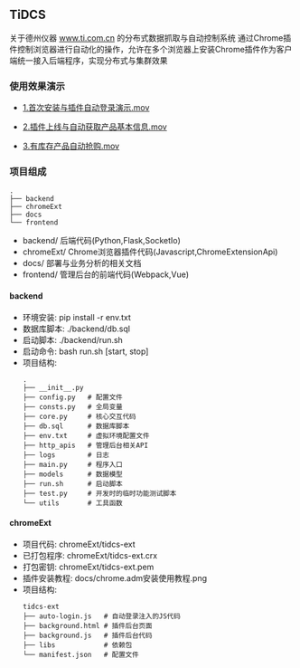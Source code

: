## TiDCS

关于德州仪器 www.ti.com.cn 的分布式数据抓取与自动控制系统 通过Chrome插件控制浏览器进行自动化的操作，允许在多个浏览器上安装Chrome插件作为客户端统一接入后端程序，实现分布式与集群效果

### 使用效果演示

+ [1.首次安装与插件自动登录演示.mov](https://drive.google.com/file/d/1JSd9713PS1HPcPYFr2pvHOIOUmjles_a/view?usp=sharing)

+ [2.插件上线与自动获取产品基本信息.mov](https://drive.google.com/file/d/1WErB2pT64R_18x4WkbL-YlEsfJjr6_Kr/view?usp=sharing)

+ [3.有库存产品自动抢购.mov](https://drive.google.com/file/d/1Nx2Mu4F9E_Utix35ofH_H3mBe6nKZQgG/view?usp=sharing)

### 项目组成
```text
.
├── backend
├── chromeExt
├── docs
└── frontend
```

- backend/ 后端代码(Python,Flask,SocketIo)
- chromeExt/ Chrome浏览器插件代码(Javascript,ChromeExtensionApi)
- docs/ 部署与业务分析的相关文档
- frontend/ 管理后台的前端代码(Webpack,Vue)

#### backend

- 环境安装: pip install -r env.txt
- 数据库脚本: ./backend/db.sql  
- 启动脚本: ./backend/run.sh
- 启动命令: bash run.sh [start, stop]
- 项目结构:
    ```text
    .
    ├── __init__.py
    ├── config.py   # 配置文件
    ├── consts.py   # 全局变量
    ├── core.py     # 核心交互代码
    ├── db.sql      # 数据库脚本
    ├── env.txt     # 虚拟环境配置文件
    ├── http_apis   # 管理后台相关API
    ├── logs        # 日志
    ├── main.py     # 程序入口
    ├── models      # 数据模型
    ├── run.sh      # 启动脚本
    ├── test.py     # 开发时的临时功能测试脚本
    └── utils       # 工具函数
    ```

#### chromeExt

- 项目代码: chromeExt/tidcs-ext
- 已打包程序: chromeExt/tidcs-ext.crx
- 打包密钥: chromeExt/tidcs-ext.pem
- 插件安装教程: docs/chrome.adm安装使用教程.png
- 项目结构:
  ``` 
  tidcs-ext
  ├── auto-login.js   # 自动登录注入的JS代码
  ├── background.html # 插件后台页面
  ├── background.js   # 插件后台代码
  ├── libs            # 依赖包
  └── manifest.json   # 配置文件
  ```
